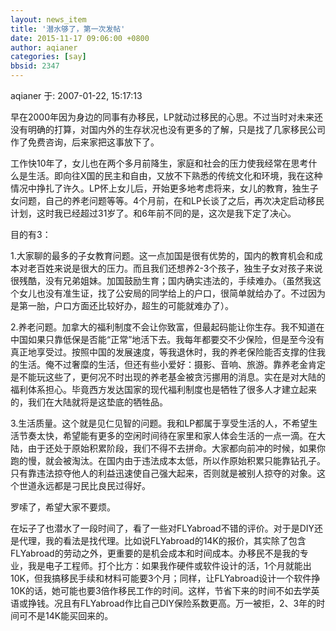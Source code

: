 ```yaml
---
layout: news_item
title: '潜水够了，第一次发帖'
date: 2015-11-17 09:06:00 +0800
author: aqianer
categories: [say]
bbsid: 2347
---
```


aqianer 于: 2007-01-22, 15:17:13

早在2000年因为身边的同事有办移民，LP就动过移民的心思。不过当时对未来还没有明确的打算，对国内外的生存状况也没有更多的了解，只是找了几家移民公司作了免费咨询，后来家把这事放下了。

工作快10年了，女儿也在两个多月前降生，家庭和社会的压力使我经常在思考什么是生活。即向往X国的民主和自由，又放不下熟悉的传统文化和环境，我在这种情况中挣扎了许久。LP怀上女儿后，开始更多地考虑将来，女儿的教育，独生子女问题，自己的养老问题等等。4个月前，在和LP长谈了之后，再次决定启动移民计划，这时我已经超过31岁了。和6年前不同的是，这次是我下定了决心。

目的有3：

1.大家聊的最多的子女教育问题。这一点加国是很有优势的，国内的教育机会和成本对老百姓来说是很大的压力。而且我们还想养2-3个孩子，独生子女对孩子来说很残酷，没有兄弟姐妹。加国鼓励生育；国内确实违法的，手续难办。（虽然我这个女儿也没有准生证，找了公安局的同学给上的户口，很简单就给办了。不过因为是第一胎，户口方面还比较好办，超生的可能就难办了）。

2.养老问题。加拿大的福利制度不会让你致富，但最起码能让你生存。我不知道在中国如果只靠低保是否能“正常”地活下去。我每年都要交不少保险，但是至今没有真正地享受过。按照中国的发展速度，等我退休时，我的养老保险能否支撑的住我的生活。俺不过奢糜的生活，但还有些小爱好：摄影、音响、旅游。靠养老金肯定是不能玩这些了，更何况不时出现的养老基金被贪污挪用的消息。实在是对大陆的福利体系担心。毕竟西方发达国家的现代福利制度也是牺牲了很多人才建立起来的，我们在大陆就将是这垫底的牺牲品。

3.生活质量。这个就是见仁见智的问题。我和LP都属于享受生活的人，不希望生活节奏太快，希望能有更多的空闲时间待在家里和家人体会生活的一点一滴。在大陆，由于还处于原始积累阶段，我们不得不去拼命。大家都向前冲的时候，如果你跑的慢，就会被淘汰。在国内由于违法成本太低，所以作原始积累只能靠钻孔子。只有靠违法掠夺他人的利益迅速使自己强大起来，否则就是被别人掠夺的对象。这个世道永远都是刁民比良民过得好。

罗嗦了，希望大家不要烦。

在坛子了也潜水了一段时间了，看了一些对FLYabroad不错的评价。对于是DIY还是代理，我的看法是找代理。比如说FLYabroad的14K的报价，其实除了包含FLYabroad的劳动之外，更重要的是机会成本和时间成本。办移民不是我的专业，我是电子工程师。打个比方：如果我作硬件或软件设计的活，1个月就能出10K，但我搞移民手续和材料可能要3个月；同样，让FLYabroad设计一个软件挣10K的话，她可能也要3倍作移民工作的时间。这样，节省下来的时间不如去学英语或挣钱。况且有FLYabroad作比自己DIY保险系数更高。万一被拒，2、3年的时间可不是14K能买回来的。


